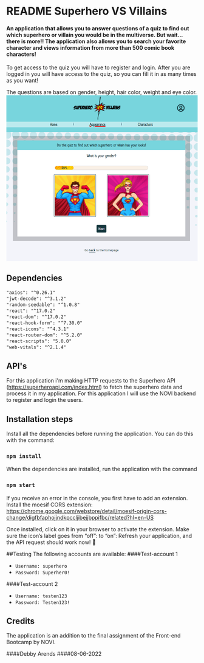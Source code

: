 # README Superhero VS Villains

<h4>An application that allows you to answer questions of a quiz to find out which superhero or villain you would be
in the multiverse. But wait... there is more!! The application also allows you to search your favorite character
and views information from more than 500 comic book characters!</h4>

To get access to the quiz you will have to register and login. After you are logged in you will have access to the
quiz, so you can fill it in as many times as you want!

The questions are based on gender, height, hair color, weight and eye color.
![screenshot](src/assets/screenshot-quiz-gender.png)

## Dependencies

    "axios": "^0.26.1"
    "jwt-decode": "^3.1.2"
    "random-seedable": "^1.0.8"
    "react": "^17.0.2"
    "react-dom": "^17.0.2"
    "react-hook-form": "^7.30.0"
    "react-icons": "^4.3.1"
    "react-router-dom": "^5.2.0"
    "react-scripts": "5.0.0"
    "web-vitals": "^2.1.4"

## API's

For this application i'm making HTTP requests to the Superhero API (https://superheroapi.com/index.html) to fetch the superhero data and process it in
my application. For this application I will use the NOVI backend to register and login the users.

## Installation steps

Install all the dependencies before running the application. You can do this with the command:

### `npm install`

When the dependencies are installed, run the application with the command

### `npm start`

If you receive an error in the console, you first have to add an extension. Install the moesif CORS extension:
<a href="https://chrome.google.com/webstore/detail/moesif-origin-cors-change/digfbfaphojjndkpccljibejjbppifbc/related?hl=en-US"></a>
https://chrome.google.com/webstore/detail/moesif-origin-cors-change/digfbfaphojjndkpccljibejjbppifbc/related?hl=en-US

 Once installed, click on it in your browser to activate the extension. Make sure the icon’s label goes from
“off”: to “on”: Refresh your application, and the API request should work now! 🎉

##Testing
The following accounts are available:
####Test-account 1
* `Username: superhero`
* `Password: Superher0!`

####Test-account 2
* `Username: testen123`
* `Password: Testen123!`


## Credits

The application is an addition to the final assignment of the Front-end Bootcamp by NOVI.


####Debby Arends
####08-06-2022